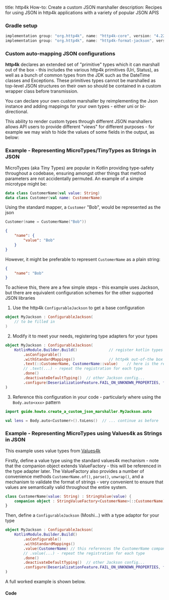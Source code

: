 title: http4k How-to: Create a custom JSON marshaller
description: Recipes for using JSON in http4k applications with a variety of popular JSON APIS

### Gradle setup

```groovy
implementation group: "org.http4k", name: "http4k-core", version: "4.22.0.1"
implementation group: "org.http4k", name: "http4k-format-jackson", version: "4.22.0.1"
```

### Custom auto-mapping JSON configurations

**http4k** declares an extended set of "primitive" types which it can marshall out of the box - this includes the
various http4k primitives (Uri, Status), as well as a bunch of common types from the JDK such as the DateTime classes
and Exceptions. These primitives types cannot be marshalled as top-level JSON structures on their own so should be
contained in a custom wrapper class before transmission.

You can declare your own custom marshaller by reimplementing the Json instance and adding mappings for your own types -
either uni or bi-directional.

This ability to render custom types through different JSON marshallers allows API users to provide different "views" for
different purposes - for example we may wish to hide the values of some fields in the output, as below:

### Example - Representing MicroTypes/TinyTypes as Strings in JSON

MicroTypes (aka Tiny Types) are popular in Kotlin providing type-safety throughout a codebase, ensuring amongst other things that method 
parameters are not accidentally permuted. An example of a simple microtype might be:

```kotlin
data class CustomerName(val value: String)
data class Customer(val name: CustomerName)
```

Using the standard mapper, a `Customer` "Bob", would be represented as the json

```kotlin
Customer(name = CustomerName("Bob"))
```

```json
{
    "name": {
        "value": "Bob"
    }
}
```

However, it might be preferable to represent `CustomerName` as a plain string:

```json
{
    "name": "Bob"
}
```

To achieve this, there are a few simple steps - this example uses Jackson, but there are equivalent configuration
schemes for the other supported JSON libraries

1. Use the http4k `ConfigurableJackson` to get a base configuration

```kotlin
object MyJackson : ConfigurableJackson(
    // to be filled in
) 
```

2. Modify it to meet your needs, registering type adapters for your types

```kotlin
object MyJackson : ConfigurableJackson(
    KotlinModule.Builder.Build()              // register kotlin types
        .asConfigurable()
        .withStandardMappings()               // http4k out-of-the box extras
        .text(::CustomerName, CustomerName::value)    // here is the registration of custom type
        // .text(...) - repeat the registration for each type
        .done()
        .deactivateDefaultTyping()  // other Jackson config...
        .configure(DeserializationFeature.FAIL_ON_UNKNOWN_PROPERTIES, false)
)
```

3. Reference this configuration in your code - particularly where using the `Body.auto<xxx>` pattern

```kotlin
import guide.howto.create_a_custom_json_marshaller.MyJackson.auto

val lens = Body.auto<Customer>().toLens()  // ... continue as before
```

### Example - Representing MicroTypes using Values4k as Strings in JSON

This example uses value types from [Values4k](https://github.com/fork-handles/forkhandles/tree/trunk/values4k)

Firstly, define a value type using the standard values4k mechanism - note that the companion
object extends ValueFactory - this will be referenced in the type adapter later. The ValueFactory
also provides a number of convenience methods `CustomerName.of()`, `parse()`, `unwrap()`, and a mechanism
to validate the format of strings - very convenient to ensure that values are semantically valid throughout the entire system.

```kotlin
class CustomerName(value: String) : StringValue(value) {
    companion object : StringValueFactory<CustomerName>(::CustomerName)
}
```

Then, define a `ConfigurableJackson` (Moshi...) with a type adaptor for your type

```kotlin
object MyJackson : ConfigurableJackson(
    KotlinModule.Builder.Build()
        .asConfigurable()
        .withStandardMappings()
        .value(CustomerName) // this references the CustomerName companion object
        // .value(...) - repeat the registration for each type
        .done()
        .deactivateDefaultTyping()  // other Jackson config...
        .configure(DeserializationFeature.FAIL_ON_UNKNOWN_PROPERTIES, false)
)
```

A full worked example is shown below.

#### Code [<img class="octocat"/>](https://github.com/http4k/http4k/blob/master/src/docs/guide/howto/create_a_custom_json_marshaller/example.kt)

<script src="https://gist-it.appspot.com/https://github.com/http4k/http4k/blob/master/src/docs/guide/howto/create_a_custom_json_marshaller/example.kt"></script>


